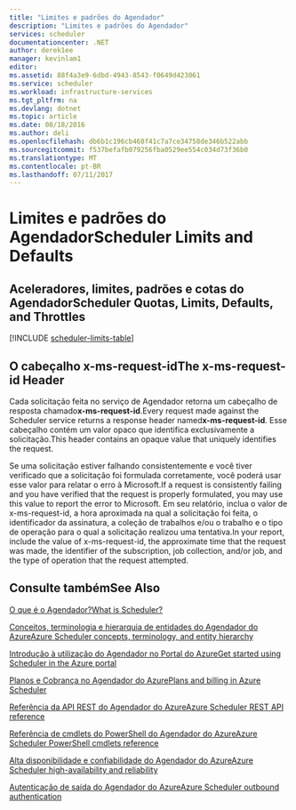 ```yaml
---
title: "Limites e padrões do Agendador"
description: "Limites e padrões do Agendador"
services: scheduler
documentationcenter: .NET
author: derek1ee
manager: kevinlam1
editor: 
ms.assetid: 88f4a3e9-6dbd-4943-8543-f0649d423061
ms.service: scheduler
ms.workload: infrastructure-services
ms.tgt_pltfrm: na
ms.devlang: dotnet
ms.topic: article
ms.date: 08/18/2016
ms.author: deli
ms.openlocfilehash: db6b1c196cb468f41c7a7ce34758de346b522abb
ms.sourcegitcommit: f537befafb079256fba0529ee554c034d73f36b0
ms.translationtype: MT
ms.contentlocale: pt-BR
ms.lasthandoff: 07/11/2017
---
```

# <a name="scheduler-limits-and-defaults"></a><span data-ttu-id="a10d2-103">Limites e padrões do Agendador</span><span class="sxs-lookup"><span data-stu-id="a10d2-103">Scheduler Limits and Defaults</span></span>
## <a name="scheduler-quotas-limits-defaults-and-throttles"></a><span data-ttu-id="a10d2-104">Aceleradores, limites, padrões e cotas do Agendador</span><span class="sxs-lookup"><span data-stu-id="a10d2-104">Scheduler Quotas, Limits, Defaults, and Throttles</span></span>
[!INCLUDE [scheduler-limits-table](../../includes/scheduler-limits-table.md)]

## <a name="the-x-ms-request-id-header"></a><span data-ttu-id="a10d2-105">O cabeçalho x-ms-request-id</span><span class="sxs-lookup"><span data-stu-id="a10d2-105">The x-ms-request-id Header</span></span>
<span data-ttu-id="a10d2-106">Cada solicitação feita no serviço de Agendador retorna um cabeçalho de resposta chamado**x-ms-request-id**.</span><span class="sxs-lookup"><span data-stu-id="a10d2-106">Every request made against the Scheduler service returns a response header named**x-ms-request-id**.</span></span> <span data-ttu-id="a10d2-107">Esse cabeçalho contém um valor opaco que identifica exclusivamente a solicitação.</span><span class="sxs-lookup"><span data-stu-id="a10d2-107">This header contains an opaque value that uniquely identifies the request.</span></span>

<span data-ttu-id="a10d2-108">Se uma solicitação estiver falhando consistentemente e você tiver verificado que a solicitação foi formulada corretamente, você poderá usar esse valor para relatar o erro à Microsoft.</span><span class="sxs-lookup"><span data-stu-id="a10d2-108">If a request is consistently failing and you have verified that the request is properly formulated, you may use this value to report the error to Microsoft.</span></span> <span data-ttu-id="a10d2-109">Em seu relatório, inclua o valor de x-ms-request-id, a hora aproximada na qual a solicitação foi feita, o identificador da assinatura, a coleção de trabalhos e/ou o trabalho e o tipo de operação para o qual a solicitação realizou uma tentativa.</span><span class="sxs-lookup"><span data-stu-id="a10d2-109">In your report, include the value of x-ms-request-id, the approximate time that the request was made, the identifier of the subscription, job collection, and/or job, and the type of operation that the request attempted.</span></span>

## <a name="see-also"></a><span data-ttu-id="a10d2-110">Consulte também</span><span class="sxs-lookup"><span data-stu-id="a10d2-110">See Also</span></span>
 [<span data-ttu-id="a10d2-111">O que é o Agendador?</span><span class="sxs-lookup"><span data-stu-id="a10d2-111">What is Scheduler?</span></span>](scheduler-intro.md)

 [<span data-ttu-id="a10d2-112">Conceitos, terminologia e hierarquia de entidades do Agendador do Azure</span><span class="sxs-lookup"><span data-stu-id="a10d2-112">Azure Scheduler concepts, terminology, and entity hierarchy</span></span>](scheduler-concepts-terms.md)

 [<span data-ttu-id="a10d2-113">Introdução à utilização do Agendador no Portal do Azure</span><span class="sxs-lookup"><span data-stu-id="a10d2-113">Get started using Scheduler in the Azure portal</span></span>](scheduler-get-started-portal.md)

 [<span data-ttu-id="a10d2-114">Planos e Cobrança no Agendador do Azure</span><span class="sxs-lookup"><span data-stu-id="a10d2-114">Plans and billing in Azure Scheduler</span></span>](scheduler-plans-billing.md)

 [<span data-ttu-id="a10d2-115">Referência da API REST do Agendador do Azure</span><span class="sxs-lookup"><span data-stu-id="a10d2-115">Azure Scheduler REST API reference</span></span>](https://msdn.microsoft.com/library/mt629143)

 [<span data-ttu-id="a10d2-116">Referência de cmdlets do PowerShell do Agendador do Azure</span><span class="sxs-lookup"><span data-stu-id="a10d2-116">Azure Scheduler PowerShell cmdlets reference</span></span>](scheduler-powershell-reference.md)

 [<span data-ttu-id="a10d2-117">Alta disponibilidade e confiabilidade do Agendador do Azure</span><span class="sxs-lookup"><span data-stu-id="a10d2-117">Azure Scheduler high-availability and reliability</span></span>](scheduler-high-availability-reliability.md)

 [<span data-ttu-id="a10d2-118">Autenticação de saída do Agendador do Azure</span><span class="sxs-lookup"><span data-stu-id="a10d2-118">Azure Scheduler outbound authentication</span></span>](scheduler-outbound-authentication.md)

